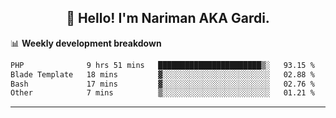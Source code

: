 <h2 align="center">👋 Hello! I'm Nariman AKA Gardi.</h2>

📊 **Weekly development breakdown**
<!--START_SECTION:waka-->

```txt
PHP              9 hrs 51 mins   ███████████████████████▒░   93.15 %
Blade Template   18 mins         ▓░░░░░░░░░░░░░░░░░░░░░░░░   02.88 %
Bash             17 mins         ▓░░░░░░░░░░░░░░░░░░░░░░░░   02.76 %
Other            7 mins          ▒░░░░░░░░░░░░░░░░░░░░░░░░   01.21 %
```

<!--END_SECTION:waka-->

-------